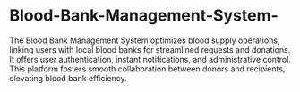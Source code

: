 # Blood-Bank-Management-System-
The Blood Bank Management System optimizes blood supply operations, linking users with local blood banks for streamlined requests and donations. It offers user authentication, instant notifications, and administrative control. This platform fosters smooth collaboration between donors and recipients, elevating blood bank efficiency.
